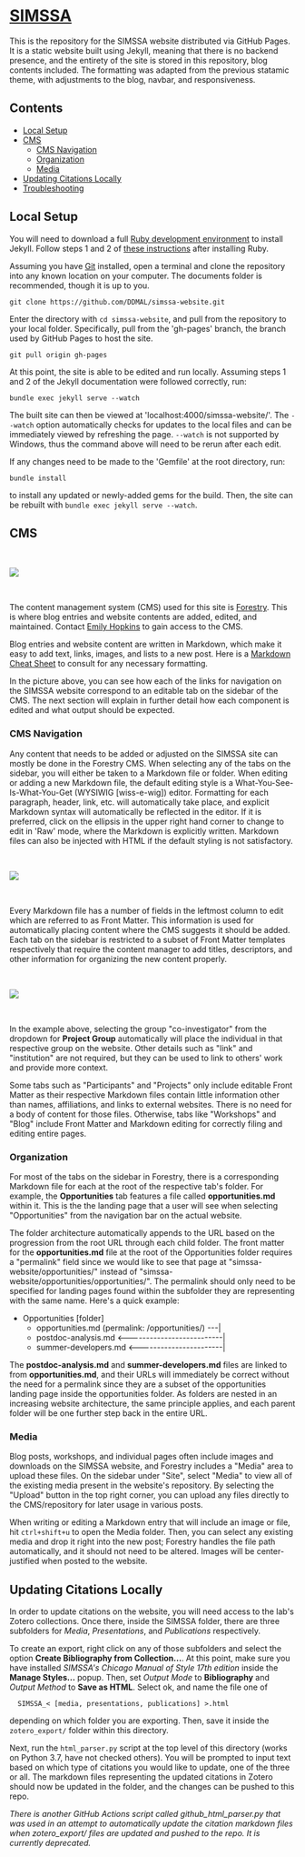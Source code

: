 # [SIMSSA](https://ddmal.github.io/simssa-website/)

This is the repository for the SIMSSA website distributed via GitHub Pages. It is a static website built using Jekyll, meaning that there is no backend presence, and the entirety of the site is stored in this repository, blog contents included. The formatting was adapted from the previous statamic theme, with adjustments to the blog, navbar, and responsiveness.


## Contents

- [Local Setup](#local-setup)
- [CMS](#cms)
  - [CMS Navigation](#cms-navigation)
  - [Organization](#organization)
  - [Media](#media)
- [Updating Citations Locally](#updating-citations-locally)
- [Troubleshooting](#troubleshooting)


## Local Setup

You will need to download a full [Ruby development environment](https://jekyllrb.com/docs/installation/) to install Jekyll. Follow steps 1 and 2 of [these instructions](https://jekyllrb.com/docs/) after installing Ruby.

Assuming you have [Git](https://www.atlassian.com/git/tutorials/install-git) installed, open a terminal and clone the repository into any known location on your computer. The documents folder is recommended, though it is up to you. 

```
git clone https://github.com/DDMAL/simssa-website.git
```

Enter the directory with `cd simssa-website`, and pull from the repository to your local folder. Specifically, pull from the 'gh-pages' branch, the branch used by GitHub Pages to host the site.

```
git pull origin gh-pages
```

At this point, the site is able to be edited and run locally. Assuming steps 1 and 2 of the Jekyll documentation were followed correctly, run:

```
bundle exec jekyll serve --watch
```

The built site can then be viewed at 'localhost:4000/simssa-website/'. The `--watch` option automatically checks for updates to the local files and can be immediately viewed by refreshing the page. `--watch` is not supported by Windows, thus the command above will need to be rerun after each edit.

If any changes need to be made to the 'Gemfile' at the root directory, run:

```
bundle install
```

to install any updated or newly-added gems for the build. Then, the site can be rebuilt with `bundle exec jekyll serve --watch`.

## CMS

<br>

![](readme-img/SIMSSA-to-Forestry.png)

<br>  

The content management system (CMS) used for this site is [Forestry](https://forestry.io/). This is where blog entries and website contents are added, edited, and maintained. Contact [Emily Hopkins](mailto:emily.hopkins@mcgill.ca) to gain access to the CMS.

Blog entries and website content are written in Markdown, which make it easy to add text, links, images, and lists to a new post. Here is a [Markdown Cheat Sheet](https://github.com/adam-p/markdown-here/wiki/Markdown-Cheatsheet) to consult for any necessary formatting.

In the picture above, you can see how each of the links for navigation on the SIMSSA website correspond to an editable tab on the sidebar of the CMS. The next section will explain in further detail how each component is edited and what output should be expected.

### CMS Navigation

Any content that needs to be added or adjusted on the SIMSSA site can mostly be done in the Forestry CMS. When selecting any of the tabs on the sidebar, you will either be taken to a Markdown file or folder. When editing or adding a new Markdown file, the default editing style is a What-You-See-Is-What-You-Get (WYSIWIG [wiss-e-wig]) editor. Formatting for each paragraph, header, link, etc. will automatically take place, and explicit Markdown syntax will automatically be reflected in the editor. If it is preferred, click on the ellipsis in the upper right hand corner to change to edit in 'Raw' mode, where the Markdown is explicitly written. Markdown files can also be injected with HTML if the default styling is not satisfactory. 

<br>  

![](readme-img/wysiwyg-vs-raw.png)

<br>  


Every Markdown file has a number of fields in the leftmost column to edit which are referred to as Front Matter. This information is used for automatically placing content where the CMS suggests it should be added. Each tab on the sidebar is restricted to a subset of Front Matter templates respectively that require the content manager to add titles, descriptors, and other information for organizing the new content properly. 

<br>  

![](readme-img/participant-example.png)

<br>  

In the example above, selecting the group "co-investigator" from the dropdown for __Project Group__ automatically will place the individual in that respective group on the website. Other details such as "link" and "institution" are not required, but they can be used to link to others' work and provide more context. 

Some tabs such as "Participants" and "Projects" only include editable Front Matter as their respective Markdown files contain little information other than names, affiliations, and links to external websites. There is no need for a body of content for those files. Otherwise, tabs like "Workshops" and "Blog" include Front Matter and Markdown editing for correctly filing and editing entire pages. 

### Organization

For most of the tabs on the sidebar in Forestry, there is a corresponding Markdown file for each at the root of the respective tab's folder. For example, the **Opportunities** tab features a file called **opportunities.md** within it. This is the the landing page that a user will see when selecting "Opportunities" from the navigation bar on the actual website.

The folder architecture automatically appends to the URL based on the progression from the root URL through each child folder. The front matter for the **opportunities.md** file at the root of the Opportunities folder requires a "permalink" field since we would like to see that page at "simssa-website/opportunities/" instead of "simssa-website/opportunities/opportunities/". The permalink should only need to be specified for landing pages found within the subfolder they are representing with the same name. Here's a quick example:

* Opportunities [folder]
  * opportunities.md (permalink: /opportunities/) ---|
  * postdoc-analysis.md <--------------------------| 
  * summer-developers.md <-----------------------|

The **postdoc-analysis.md** and **summer-developers.md** files are linked to from **opportunities.md**, and their URLs will immediately be correct without the need for a permalink since they are a subset of the opportunities landing page inside the opportunities folder. As folders are nested in an increasing website architecture, the same principle applies, and each parent folder will be one further step back in the entire URL.

### Media

Blog posts, workshops, and individual pages often include images and downloads on the SIMSSA website, and Forestry includes a "Media" area to upload these files. On the sidebar under "Site", select "Media" to view all of the existing media present in the website's repository. By selecting the "Upload" button in the top right corner, you can upload any files directly to the CMS/repository for later usage in various posts.

When writing or editing a Markdown entry that will include an image or file, hit `ctrl+shift+u` to open the Media folder. Then, you can select any existing media and drop it right into the new post; Forestry handles the file path automatically, and it should not need to be altered. Images will be center-justified when posted to the website. 

## Updating Citations Locally

In order to update citations on the website, you will need access to the lab's Zotero collections. Once there, inside the SIMSSA folder, there are three subfolders for _Media_, _Presentations_, and _Publications_ respectively. 

To create an export, right click on any of those subfolders and select the option **Create Bibliography from Collection...**. At this point, make sure you have installed _SIMSSA's Chicago Manual of Style 17th edition_ inside the **Manage Styles...** popup. Then, set _Output Mode_ to **Bibliography** and _Output Method_ to **Save as HTML**. Select ok, and name the file one of 
```
  SIMSSA_< [media, presentations, publications] >.html
``` 
depending on which folder you are exporting. Then, save it inside the `zotero_export/` folder within this directory.

Next, run the `html_parser.py` script at the top level of this directory (works on Python 3.7, have not checked others). You will be prompted to input text based on which type of citations you would like to update, one of the three or all. The markdown files representing the updated citations in Zotero should now be updated in the folder, and the changes can be pushed to this repo. 

_There is another GitHub Actions script called github_html_parser.py that was used in an attempt to automatically update the citation markdown files when zotero_export/ files are updated and pushed to the repo. It is currently deprecated._

